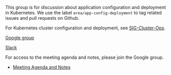 This group is for discussion about application configuration and deployment in Kubernetes. We use the label `area/app-config-deployment` to tag related issues and pull requests on Github. 

For Kubernetes cluster configuration and deployment, see [SIG-Cluster-Ops](SIG-Cluster-Ops).

[Google group](https://groups.google.com/forum/#!forum/kubernetes-sig-config)

[Slack](https://kubernetes.slack.com/messages/sig-configuration/)

For access to the meeting agenda and notes, please join the Google group.
* [Meeting Agenda and Notes](https://docs.google.com/document/d/1FZ_jiOdBZ_bfPD5Y3QMcfs2SCx956QLc9_E0QdR_l20/edit)

